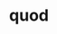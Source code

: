---
title: quod
meaning: that, which
ch: [fourteen]
pos: pronounthird
disamb: (relative pronoun)
abbgender: (n.)
abbgender2: neut.
gender: neuter
declension: third
---